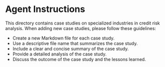 # Agent Instructions

This directory contains case studies on specialized industries in credit risk analysis. When adding new case studies, please follow these guidelines:

- Create a new Markdown file for each case study.
- Use a descriptive file name that summarizes the case study.
- Include a clear and concise summary of the case study.
- Provide a detailed analysis of the case study.
- Discuss the outcome of the case study and the lessons learned.
